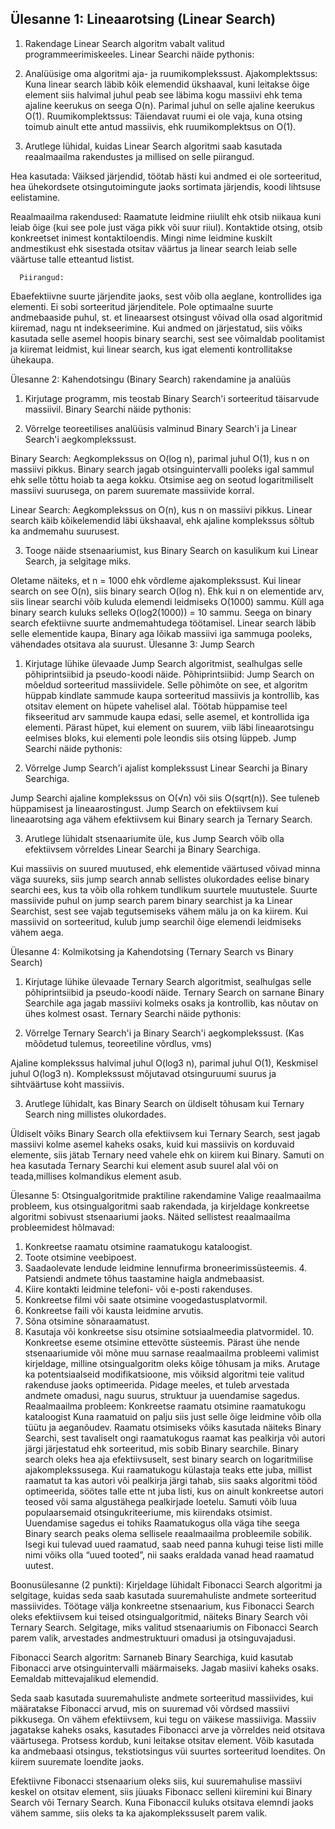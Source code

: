 ## Ülesanne 1: Lineaarotsing (Linear Search) 
1. Rakendage Linear Search algoritm vabalt valitud programmeerimiskeeles. 
Linear Searchi näide pythonis:


2. Analüüsige oma algoritmi aja- ja ruumikomplekssust. 
Ajakomplektssus: 
Kuna linear search läbib kõik elemendid ükshaaval, kuni leitakse õige element siis halvimal juhul peab see läbima kogu massiivi ehk tema ajaline keerukus on seega O(n). Parimal juhul on selle ajaline keerukus O(1).
Ruumikomplektssus: 
Täiendavat ruumi ei ole vaja, kuna otsing toimub ainult ette antud massiivis, ehk ruumikomplektsus on O(1).

3. Arutlege lühidal, kuidas Linear Search algoritmi saab kasutada 
reaalmaailma rakendustes ja millised on selle piirangud. 

Hea kasutada: 
Väiksed järjendid, töötab hästi kui andmed ei ole sorteeritud, hea ühekordsete 
otsingutoimingute jaoks sortimata järjendis, koodi lihtsuse eelistamine.

Reaalmaailma rakendused: 
Raamatute leidmine riiulilt ehk otsib niikaua kuni leiab õige (kui see pole just väga pikk või suur riiul).
Kontaktide otsing, otsib konkreetset inimest kontaktiloendis.
Mingi nime leidmine kuskilt andmestikust ehk sisestada otsitav väärtus ja linear search leiab selle väärtuse talle etteantud listist.
     
      Piirangud:
Ebaefektiivne suurte järjendite jaoks, sest võib olla aeglane, kontrollides iga elementi.
Ei sobi sorteeritud järjenditele.
Pole optimaalne suurte andmebaaside puhul, st. et lineaarsest otsingust võivad olla osad algoritmid kiiremad, nagu nt indekseerimine.
Kui andmed on järjestatud, siis võiks kasutada selle asemel hoopis binary searchi, sest see võimaldab poolitamist ja kiiremat leidmist, kui linear search, kus igat elementi kontrollitakse ühekaupa.


Ülesanne 2: Kahendotsingu (Binary Search) rakendamine ja analüüs 
1. Kirjutage programm, mis teostab Binary Search'i sorteeritud täisarvude massiivil. 
Binary Searchi näide pythonis:


2. Võrrelge teoreetilises analüüsis valminud Binary Search'i ja Linear Search'i aegkomplekssust. 

Binary Search: 
Aegkomplekssus on O(log n), parimal juhul O(1), kus n on massiivi pikkus. Binary search jagab otsinguintervalli pooleks igal sammul ehk selle tõttu hoiab ta aega kokku. Otsimise aeg on seotud logaritmiliselt massiivi suurusega, on parem suuremate massiivide korral.


Linear Search: 
Aegkomplekssus on O(n), kus n on massiivi pikkus. Linear search käib
kõikelemendid läbi ükshaaval, ehk ajaline komplekssus sõltub ka 
andmemahu suurusest.


3. Tooge näide stsenaariumist, kus Binary Search on kasulikum kui Linear Search, ja selgitage miks. 

Oletame näiteks, et n = 1000 ehk võrdleme ajakomplekssust. Kui linear 
search on see O(n), siis binary search  O(log n). Ehk kui n on elementide 
arv, siis linear searchi võib kuluda elemendi leidmiseks O(1000) sammu. 
Küll aga binary search kuluks selleks O(log2(1000)) = 10 sammu. Seega on 
binary search efektiivne suurte andmemahtudega töötamisel. Linear search 
läbib selle elementide kaupa, Binary aga lõikab massiivi iga sammuga 
pooleks, vähendades otsitava ala suurust.
Ülesanne 3: Jump Search 
1. Kirjutage lühike ülevaade Jump Search algoritmist, sealhulgas selle põhiprintsiibid ja pseudo-koodi näide. 
Põhiprintsiibid: 
Jump Search on mõeldud sorteeritud massiividele. Selle põhimõte on see, et algoritm hüppab kindlate sammude kaupa sorteeritud massiivis ja kontrollib, kas otsitav element on hüpete vahelisel alal. Töötab hüppamise teel fikseeritud arv sammude kaupa edasi, selle asemel, et kontrollida iga elementi. Pärast hüpet, kui element on suurem, viib läbi lineaarotsingu eelmises bloks, kui elementi pole leondis siis otsing lüppeb. 
Jump Searchi näide pythonis:


2. Võrrelge Jump Search'i ajalist komplekssust Linear Searchi ja Binary Searchiga. 

Jump Searchi ajaline komplekssus on O(√n) või siis O(sqrt(n)). See tuleneb hüppamisest ja lineaarostingust. Jump Search on efektiivsem kui lineaarotsing aga vähem efektiivsem kui Binary search ja Ternary Search.

3. Arutlege lühidalt stsenaariumite üle, kus Jump Search võib olla efektiivsem võrreldes Linear Searchi ja Binary Searchiga.

Kui massiivis on suured muutused, ehk elementide väärtused võivad minna väga suureks, siis jump search annab sellistes olukordades eelise binary searchi ees, kus ta võib olla rohkem tundlikum suurtele muutustele.
Suurte massiivide puhul on jump search parem binary searchist ja ka Linear Searchist, sest see vajab tegutsemiseks vähem mälu ja on ka kiirem.
Kui massiivid on sorteeritud, kulub jump searchil õige elemendi leidmiseks vähem aega.



Ülesanne 4: Kolmikotsing ja Kahendotsing (Ternary Search vs Binary Search) 
1. Kirjutage lühike ülevaade Ternary Search algoritmist, sealhulgas selle põhiprintsiibid ja pseudo-koodi näide. 
Ternary Search on sarnane Binary Searchile aga  jagab massiivi kolmeks osaks ja kontrollib, kas nõutav on ühes kolmest osast.
Ternary Searchi näide pythonis:

2. Võrrelge Ternary Search'i ja Binary Search'i aegkomplekssust. (Kas mõõdetud tulemus, teoreetiline võrdlus, vms) 

Ajaline komplekssus halvimal juhul O(log3 n), parimal juhul O(1), Keskmisel 
juhul O(log3 n). Komplekssust mõjutavad otsinguruumi suurus ja sihtväärtuse 
koht massiivis.

3. Arutlege lühidalt, kas Binary Search on üldiselt tõhusam kui Ternary Search ning millistes olukordades. 

Üldiselt võiks Binary Search olla efektiivsem kui Ternary Search, sest jagab 
massiivi kolme asemel kaheks osaks, kuid kui massiivis on korduvaid 
elemente, siis jätab Ternary need vahele ehk on kiirem kui Binary. Samuti on 
hea kasutada Ternary Searchi kui element asub suurel alal või on teada,millises 
kolmandikus element asub.


Ülesanne 5: Otsingualgoritmide praktiline rakendamine 
Valige reaalmaailma probleem, kus otsingualgoritmi saab rakendada, ja kirjeldage konkreetse algoritmi sobivust stsenaariumi jaoks. Näited sellistest reaalmaailma probleemidest hõlmavad: 
1. Konkreetse raamatu otsimine raamatukogu kataloogist. 
2. Toote otsimine veebipoest. 
3. Saadaolevate lendude leidmine lennufirma broneerimissüsteemis. 4. Patsiendi andmete tõhus taastamine haigla andmebaasist. 
5. Kiire kontakti leidmine telefoni- või e-posti rakenduses. 
6. Konkreetse filmi või saate otsimine voogedastusplatvormil. 
7. Konkreetse faili või kausta leidmine arvutis. 
8. Sõna otsimine sõnaraamatust. 
9. Kasutaja või konkreetse sisu otsimine sotsiaalmeedia platvormidel. 10. Konkreetse eseme otsimine ettevõtte süsteemis. 
Pärast ühe nende stsenaariumide või mõne muu sarnase reaalmaailma probleemi valimist kirjeldage, milline otsingualgoritm oleks kõige tõhusam ja miks. Arutage ka potentsiaalseid modifikatsioone, mis võiksid algoritmi teie valitud rakenduse jaoks optimeerida. Pidage meeles, et tuleb arvestada andmete omadusi, nagu suurus, struktuur ja uuendamise sagedus.
Reaalmaailma probleem: Konkreetse raamatu otsimine raamatukogu kataloogist
Kuna raamatuid on palju siis just selle õige leidmine võib olla tüütu ja aeganõudev.
Raamatu otsimiseks võiks kasutada näiteks Binary Searchi, sest tavaliselt ongi raamatukogus raamat kas pealkirja või autori järgi järjestatud ehk sorteeritud, mis sobib Binary searchile.
Binary search oleks hea aja efektiivsuselt, sest binary search on logaritmilise ajakomplekssusega.
Kui raamatukogu külastaja teaks ette juba, millist raamatut ta kas autori või pealkirja järgi tahab, siis saaks algoritmi tööd optimeerida, söötes talle ette nt juba listi, kus on ainult konkreetse autori teosed või sama algustähega pealkirjade loetelu.
Samuti võib luua populaarsemaid otsingukriteeriume, mis kiirendaks otsimist.
Uuendamise sagedus ei tohiks Raamatukogus olla väga tihe seega Binary search peaks olema sellisele reaalmaailma probleemile sobilik. Isegi kui tulevad uued raamatud, saab need panna kuhugi teise listi mille nimi võiks olla “uued tooted”, nii saaks eraldada vanad head raamatud uutest.



Boonusülesanne (2 punkti): 
Kirjeldage lühidalt Fibonacci Search algoritmi ja selgitage, kuidas seda saab kasutada suuremahuliste andmete sorteeritud massiivides. Töötage välja konkreetne stsenaarium, kus Fibonacci Search oleks efektiivsem kui teised otsingualgoritmid, näiteks Binary Search või Ternary Search. Selgitage, miks valitud stsenaariumis on Fibonacci Search parem valik, arvestades andmestruktuuri omadusi ja otsinguvajadusi.

Fibonacci Search algoritm:
Sarnaneb Binary Searchiga, kuid kasutab Fibonacci arve otsinguintervalli määrmaiseks. Jagab masiivi kaheks osaks. Eemaldab mittevajalikud elemendid.

Seda saab kasutada suuremahuliste andmete sorteeritud massiivides, kui määratakse Fibonacci arvud, mis on suuremad või võrdsed massiivi pikkusega. On vähem efektiivsem, kui tegu on väikese massiiviga. Massiiv jagatakse kaheks osaks, kasutades Fibonacci arve ja võrreldes neid otsitava väärtusega. Protsess kordub, kuni leitakse otsitav element. Võib kasutada ka andmebaasi otsingus, tekstiotsingus vüi suurtes sorteeritud loendites. On kiirem suuremate loendite jaoks.

Efektiivne Fibonacci stsenaarium oleks siis, kui suuremahulise massiivi keskel on otsitav element, siis jüuaks Fibonacc selleni kiiremini kui Binary Search või Ternary Search. Kuna Fibonaccil kuluks otsitava elemndi jaoks vähem samme, siis oleks ta ka ajakomplekssuselt parem valik. 

